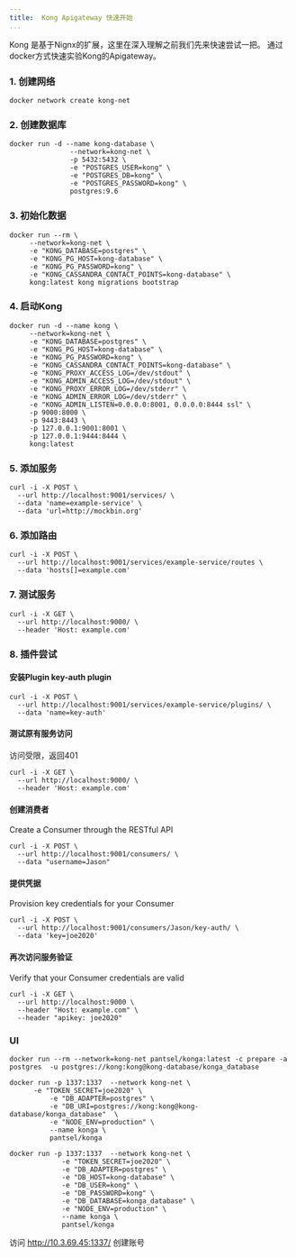```yaml
---
title:  Kong Apigateway 快速开始
...
```


Kong 是基于Nignx的扩展，这里在深入理解之前我们先来快速尝试一把。 通过docker方式快速实验Kong的Apigateway。

### 1. 创建网络
```
docker network create kong-net
```

### 2. 创建数据库
```
docker run -d --name kong-database \
               --network=kong-net \
               -p 5432:5432 \
               -e "POSTGRES_USER=kong" \
               -e "POSTGRES_DB=kong" \
               -e "POSTGRES_PASSWORD=kong" \
               postgres:9.6
```

### 3. 初始化数据
```
docker run --rm \
     --network=kong-net \
     -e "KONG_DATABASE=postgres" \
     -e "KONG_PG_HOST=kong-database" \
     -e "KONG_PG_PASSWORD=kong" \
     -e "KONG_CASSANDRA_CONTACT_POINTS=kong-database" \
     kong:latest kong migrations bootstrap
```

### 4. 启动Kong
```
docker run -d --name kong \
     --network=kong-net \
     -e "KONG_DATABASE=postgres" \
     -e "KONG_PG_HOST=kong-database" \
     -e "KONG_PG_PASSWORD=kong" \
     -e "KONG_CASSANDRA_CONTACT_POINTS=kong-database" \
     -e "KONG_PROXY_ACCESS_LOG=/dev/stdout" \
     -e "KONG_ADMIN_ACCESS_LOG=/dev/stdout" \
     -e "KONG_PROXY_ERROR_LOG=/dev/stderr" \
     -e "KONG_ADMIN_ERROR_LOG=/dev/stderr" \
     -e "KONG_ADMIN_LISTEN=0.0.0.0:8001, 0.0.0.0:8444 ssl" \
     -p 9000:8000 \
     -p 9443:8443 \
     -p 127.0.0.1:9001:8001 \
     -p 127.0.0.1:9444:8444 \
     kong:latest
```

### 5. 添加服务
```
curl -i -X POST \
  --url http://localhost:9001/services/ \
  --data 'name=example-service' \
  --data 'url=http://mockbin.org'
```

### 6. 添加路由
```
curl -i -X POST \
  --url http://localhost:9001/services/example-service/routes \
  --data 'hosts[]=example.com'
```

### 7. 测试服务
```
curl -i -X GET \
  --url http://localhost:9000/ \
  --header 'Host: example.com'
```

### 8. 插件尝试
#### 安装Plugin key-auth plugin
```
curl -i -X POST \
  --url http://localhost:9001/services/example-service/plugins/ \
  --data 'name=key-auth'
```
#### 测试原有服务访问
访问受限，返回401
```
curl -i -X GET \
  --url http://localhost:9000/ \
  --header 'Host: example.com'
```

#### 创建消费者
Create a Consumer through the RESTful API
```
curl -i -X POST \
  --url http://localhost:9001/consumers/ \
  --data "username=Jason"
```

#### 提供凭据
Provision key credentials for your Consumer
```
curl -i -X POST \
  --url http://localhost:9001/consumers/Jason/key-auth/ \
  --data 'key=joe2020'
```
#### 再次访问服务验证
Verify that your Consumer credentials are valid
```
curl -i -X GET \
  --url http://localhost:9000 \
  --header "Host: example.com" \
  --header "apikey: joe2020"
```


### UI
```
docker run --rm --network=kong-net pantsel/konga:latest -c prepare -a postgres  -u postgres://kong:kong@kong-database/konga_database
```
```
docker run -p 1337:1337  --network kong-net \
	  -e "TOKEN_SECRET=joe2020" \
          -e "DB_ADAPTER=postgres" \
          -e "DB_URI=postgres://kong:kong@kong-database/konga_database"  \
          -e "NODE_ENV=production" \
          --name konga \
          pantsel/konga
```
```
docker run -p 1337:1337  --network kong-net \
             -e "TOKEN_SECRET=joe2020" \
             -e "DB_ADAPTER=postgres" \
             -e "DB_HOST=kong-database" \
             -e "DB_USER=kong" \
             -e "DB_PASSWORD=kong" \
             -e "DB_DATABASE=konga_database" \
             -e "NODE_ENV=production" \
             --name konga \
             pantsel/konga
```


访问 http://10.3.69.45:1337/ 创建账号
